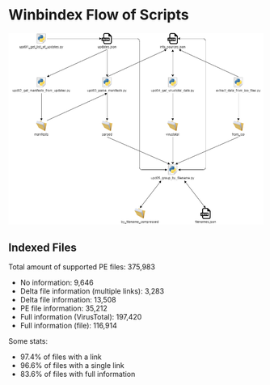 # Winbindex Flow of Scripts

![winbindex-scripts-flow.png](winbindex-scripts-flow.png)

## Indexed Files

<!--FileStats-->
Total amount of supported PE files: 375,983

* No information: 9,646
* Delta file information (multiple links): 3,283
* Delta file information: 13,508
* PE file information: 35,212
* Full information (VirusTotal): 197,420
* Full information (file): 116,914

Some stats:

* 97.4% of files with a link
* 96.6% of files with a single link
* 83.6% of files with full information
<!--/FileStats-->
